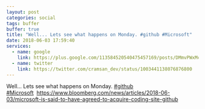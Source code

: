 ```yaml
---
layout: post
categories: social
tags: buffer
buffer: true
title: "Well... Lets see what happens on Monday. #github #Microsoft"
date: 2018-06-03 17:59:40
services: 
  - name: google
    link: https://plus.google.com/113584520540475457169/posts/DMmvPWxMcbJ
  - name: twitter
    link: https://twitter.com/cramsan_dev/status/1003441138076876800
---
```


Well... Lets see what happens on Monday. <a href="https://twitter.com/#!/search?q=%23github" title="#github" class="hashtag" rel="external nofollow" target="_blank">#github</a> <a href="https://twitter.com/#!/search?q=%23Microsoft" title="#Microsoft" class="hashtag" rel="external nofollow" target="_blank">#Microsoft</a>&nbsp;&nbsp;<a class="url" href="https://www.bloomberg.com/news/articles/2018-06-03/microsoft-is-said-to-have-agreed-to-acquire-coding-site-github" rel="external nofollow" target="_blank">https://www.bloomberg.com/news/articles/2018-06-03/microsoft-is-said-to-have-agreed-to-acquire-coding-site-github</a>
